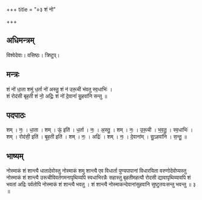 +++
title = "०३ शं नो"

+++
## अधिमन्त्रम्
विश्वेदेवाः। वसिष्ठः। त्रिष्टुप्।

## मन्त्रः
शं नो॑ धा॒ता शमु॑ ध॒र्ता नो॑ अस्तु॒ शं न॑ उरू॒ची भ॑वतु स्व॒धाभिः॑ ।  
शं रोद॑सी बृह॒ती शं नो॒ अद्रिः॒ शं नो॑ दे॒वानां॑ सु॒हवा॑नि सन्तु ॥

## पदपाठः
शम् । नः॒ । धा॒ता । शम् । ऊं॒ इति॑ । ध॒र्ता । नः॒ । अ॒स्तु॒ । शम् । नः॒ । उ॒रू॒ची । भ॒व॒तु॒ । स्व॒धाभिः॑ ।  
शम् । रोद॑सी॒ इति॑ । बृ॒ह॒ती इति॑ । शम् । नः॒ । अद्रिः॑ । शम् । नः॒ । दे॒वाना॑म् । सु॒ऽहवा॑नि । स॒न्तु॒ ॥

## भाष्यम्
नोस्माकं शं शान्त्यै धातादेवोस्तु नोस्माकं शमु शान्त्यै एव विधार्ता पुण्यपापानां विधारयिता वरुणोदेवोप्यस्तु नोस्माकं शं शान्त्यै उरूचीविवर्तगमनापृथिव्यपि स्वधाभिरन्नैः सहास्तु बृहतीमहत्यौ रोदसी द्यावापृथिव्यावपि शं भवतां अद्रिः पर्वतोपि नोस्माकं शं शान्त्यै भवतु । शं शान्त्यै नोस्माकन्देवानांसुहवानि सुष्टुतयःसन्तु भवन्तु ॥ ३ ॥